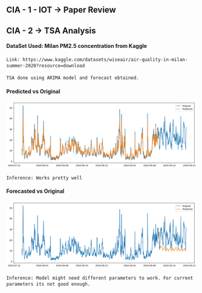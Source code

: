 ## CIA - 1 - IOT -> Paper Review

## CIA - 2 -> TSA Analysis

#### DataSet Used: Milan PM2.5 concentration from Kaggle
    Link: https://www.kaggle.com/datasets/wiseair/air-quality-in-milan-summer-2020?resource=download

    TSA done using ARIMA model and forecast obtained.

#### Predicted vs Original
![](CIA-2/predict.png)

    Inference: Works pretty well

#### Forecasted vs Original
![](CIA-2/forecast.png)

    Inference: Model might need different parameters to work. For current parameters its not good enough.